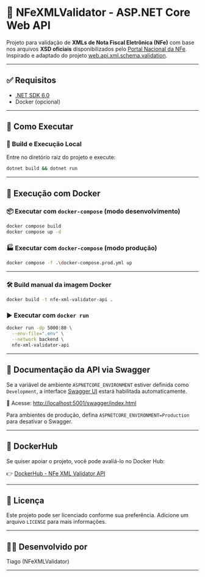 
# 📄 NFeXMLValidator - ASP.NET Core Web API

Projeto para validação de **XMLs de Nota Fiscal Eletrônica (NFe)** com base nos arquivos **XSD oficiais** disponibilizados pelo [Portal Nacional da NFe](https://www.nfe.fazenda.gov.br/portal/principal.aspx).  
Inspirado e adaptado do projeto [web.api.xml.schema.validation](https://github.com/silvairsoares/web.api.xml.schema.validation).

---

## ✅ Requisitos

- [.NET SDK 6.0](https://dotnet.microsoft.com/en-us/download/dotnet/6.0)
- Docker (opcional)

---

## 🚀 Como Executar

### 🔧 Build e Execução Local

Entre no diretório raiz do projeto e execute:

```bash
dotnet build && dotnet run
```

---

## 🐳 Execução com Docker

### 📦 Executar com `docker-compose` (modo desenvolvimento)

```bash
docker compose build
docker compose up -d
```

### 🏭 Executar com `docker-compose` (modo produção)

```bash
docker compose -f .\docker-compose.prod.yml up
```

---

### 🛠️ Build manual da imagem Docker

```bash
docker build -t nfe-xml-validator-api .
```

### ▶️ Executar com `docker run`

```bash
docker run -dp 5000:80 \
  --env-file=".env" \
  --network backend \
  nfe-xml-validator-api
```

---

## 📘 Documentação da API via Swagger

Se a variável de ambiente `ASPNETCORE_ENVIRONMENT` estiver definida como `Development`, a interface [Swagger UI](https://swagger.io/tools/swagger-ui/) estará habilitada automaticamente.

🔗 Acesse: [http://localhost:5001/swagger/index.html](http://localhost:5001/swagger/index.html)

Para ambientes de produção, defina `ASPNETCORE_ENVIRONMENT=Production` para desativar o Swagger.

---

## 🐳 DockerHub

Se quiser apoiar o projeto, você pode avaliá-lo no Docker Hub:

👉 [DockerHub - NFe XML Validator API](https://hub.docker.com/repository/docker/tiagosaldanha/nfe-xml-validator-api/general)

---

## 📄 Licença

Este projeto pode ser licenciado conforme sua preferência. Adicione um arquivo `LICENSE` para mais informações.

---

## 👨‍💻 Desenvolvido por

Tiago (NFeXMLValidator)

---
